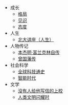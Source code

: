 - 成长
  - [格局](阅读笔记/读书/个人成长/格局---吴军.md)
  - [见识](阅读笔记/读书/个人成长/见识---吴军.md)
  - [态度](阅读笔记/读书/个人成长/态度---吴军.md)
- 人生
  - [北大讲座（人生）](阅读笔记/读书/人生/北大讲座（人生）.md)
- 人物传记
  - [本杰明·富兰克林自传](阅读笔记/读书/人物传记/本杰明·富兰克林自传.md)
  - [曾国藩传](阅读笔记/读书/人物传记/曾国藩传.md)
- 社会科学
  - [全球科技通史](阅读笔记/读书/社会科学/全球科技通史——吴军.md)
  - [智能时代](阅读笔记/读书/社会科学/智能时代——吴军.md)
- 文学
  - [没有人给他写信的上校](阅读笔记/读书/文学/没有人给他写信的上校.md)
  - [人类文明闪耀时](阅读笔记/读书/文学/人类文明闪耀时.md)
